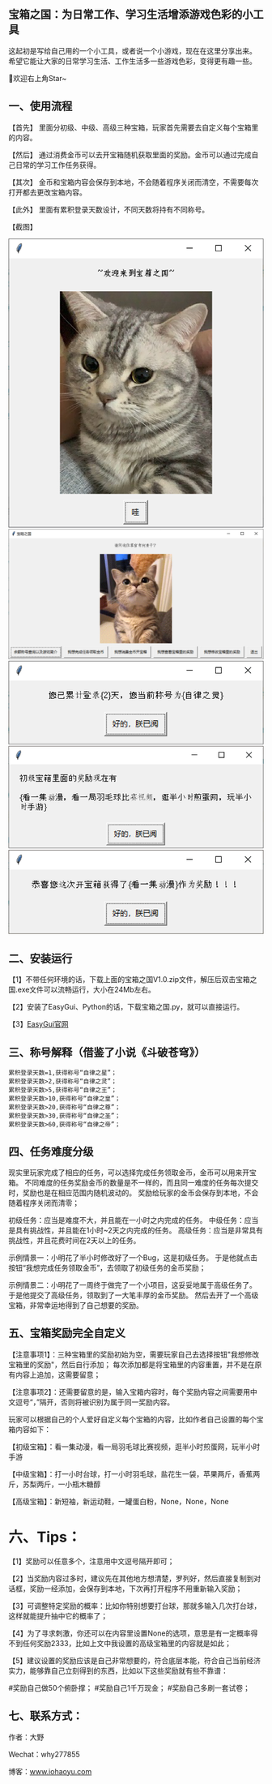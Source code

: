 ## 宝箱之国：为日常工作、学习生活增添游戏色彩的小工具

这起初是写给自己用的一个小工具，或者说一个小游戏，现在在这里分享出来。
希望它能让大家的日常学习生活、工作生活多一些游戏色彩，变得更有趣一些。

🍰欢迎右上角Star~

## 一、使用流程

【首先】
里面分初级、中级、高级三种宝箱，玩家首先需要去自定义每个宝箱里的内容。

【然后】
通过消费金币可以去开宝箱随机获取里面的奖励。金币可以通过完成自己日常的学习工作任务获得。

【其次】
金币和宝箱内容会保存到本地，不会随着程序关闭而清空，不需要每次打开都去更改宝箱内容。

【此外】
里面有累积登录天数设计，不同天数将持有不同称号。

【截图】

![截图1](1.png)
![截图2](2.png)
![截图3](3.png)
![截图4](4.png)
![截图5](5.png)

## 二、安装运行

【1】不带任何环境的话，下载上面的宝箱之国V1.0.zip文件，解压后双击宝箱之国.exe文件可以流畅运行，大小在24Mb左右。

【2】安装了EasyGui、Python的话，下载宝箱之国.py，就可以直接运行。

【3】[EasyGui官网](https://github.com/robertlugg/easygui)


## 三、称号解释（借鉴了小说《斗破苍穹》）
~~~~~~~~~~~~~~~~~~~~~~~~~~~~~~~~~~~~~
累积登录天数=1,获得称号“自律之星”；
累积登录天数>2,获得称号“自律之灵”；
累积登录天数>5,获得称号“自律之王”；
累积登录天数>10,获得称号“自律之皇”；
累积登录天数>20,获得称号“自律之尊”；
累积登录天数>30,获得称号“自律之圣”；
累积登录天数>60,获得称号“自律之帝”；
~~~~~~~~~~~~~~~~~~~~~~~~~~~~~~~~~~~~~
## 四、任务难度分级

现实里玩家完成了相应的任务，可以选择完成任务领取金币，金币可以用来开宝箱。
不同难度的任务奖励金币的数量是不一样的，而且同一难度的任务每次提交时，奖励也是在相应范围内随机波动的。
奖励给玩家的金币会保存到本地，不会随着程序关闭而清零；

初级任务：应当是难度不大，并且能在一小时之内完成的任务。
中级任务：应当是具有挑战性，并且能在1小时~2天之内完成的任务。
高级任务：应当是非常具有挑战性，并且花费时间在2天以上的任务。

示例情景一：小明花了半小时修改好了一个Bug，这是初级任务。
于是他就点击按钮“我想完成任务领取金币”，去领取了初级任务的金币奖励；

示例情景二：小明花了一周终于做完了一个小项目，这妥妥地属于高级任务了。
于是他提交了高级任务，领取到了一大笔丰厚的金币奖励。
然后去开了一个高级宝箱，非常幸运地得到了自己想要的奖励。

## 五、宝箱奖励完全自定义

【注意事项1】：三种宝箱里的奖励初始为空，需要玩家自己去选择按钮"我想修改宝箱里的奖励"，然后自行添加；
每次添加都是将宝箱里的内容重置，并不是在原有内容上追加，这需要留意；

【注意事项2】：还需要留意的是，输入宝箱内容时，每个奖励内容之间需要用中文逗号“，”隔开，否则将被识别为属于同一奖励内容。

玩家可以根据自己的个人爱好自定义每个宝箱的内容，比如作者自己设置的每个宝箱内容如下：

【初级宝箱】：看一集动漫，看一局羽毛球比赛视频，逛半小时煎蛋网，玩半小时手游

【中级宝箱】：打一小时台球，打一小时羽毛球，盐花生一袋，苹果两斤，香蕉两斤，苏梨两斤，一小瓶木糖醇

【高级宝箱】：新短袖，新运动鞋，一罐蛋白粉，None，None，None

# 六、Tips：

【1】奖励可以任意多个，注意用中文逗号隔开即可；

【2】当奖励内容过多时，建议先在其他地方想清楚，罗列好，然后直接复制到对话框，奖励一经添加，会保存到本地，下次再打开程序不用重新输入奖励；

【3】可调整特定奖励的概率：比如你特别想要打台球，那就多输入几次打台球，这样就能提升抽中它的概率了；

【4】为了寻求刺激，你还可以在内容里设置None的选项，意思是有一定概率得不到任何奖励2333，比如上文中我设置的高级宝箱里的内容就是如此；

【5】建议设置的奖励应该是自己非常想要的，符合底层本能，符合自己当前经济实力，能够靠自己立刻得到的东西，比如以下这些奖励就有些不靠谱：

#奖励自己做50个俯卧撑；
#奖励自己1千万现金；
#奖励自己多刷一套试卷；

## 七、联系方式：

作者：大野

Wechat：why277855

博客：www.iohaoyu.com
